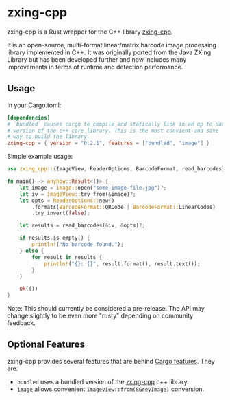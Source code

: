 # zxing-cpp

zxing-cpp is a Rust wrapper for the C++ library [zxing-cpp](https://github.com/zxing-cpp/zxing-cpp).

It is an open-source, multi-format linear/matrix barcode image processing library implemented in C++. It was originally ported from the Java ZXing Library but has been developed further and now includes many improvements in terms of runtime and detection performance.

## Usage

In your Cargo.toml:

```toml
[dependencies]
# `bundled` causes cargo to compile and statically link in an up to date
# version of the c++ core library. This is the most convient and save
# way to build the library.
zxing-cpp = { version = "0.2.1", features = ["bundled", "image"] }
```

Simple example usage:

```rust
use zxing_cpp::{ImageView, ReaderOptions, BarcodeFormat, read_barcodes};

fn main() -> anyhow::Result<()> {
	let image = image::open("some-image-file.jpg")?;
	let iv = ImageView::try_from(&image)?;
	let opts = ReaderOptions::new()
		.formats(BarcodeFormat::QRCode | BarcodeFormat::LinearCodes)
		.try_invert(false);

	let results = read_barcodes(&iv, &opts)?;

	if results.is_empty() {
		println!("No barcode found.");
	} else {
		for result in results {
			println!("{}: {}", result.format(), result.text());
		}
	}

	Ok(())
}
```

Note: This should currently be considered a pre-release. The API may change slightly to be even more "rusty" depending on community feedback.

## Optional Features

zxing-cpp provides several features that are behind [Cargo features](https://doc.rust-lang.org/cargo/reference/manifest.html#the-features-section). They are:

* `bundled` uses a bundled version of the [zxing-cpp](https://github.com/zxing-cpp/zxing-cpp) c++ library.
* [`image`](https://crates.io/crates/image) allows convenient `ImageView::from(&GreyImage)` conversion.
